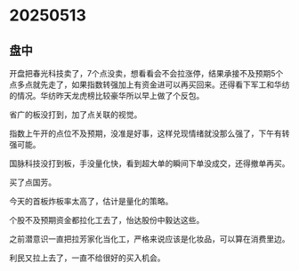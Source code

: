 # 20250513

## 盘中

开盘把春光科技卖了，7个点没卖，想看看会不会拉涨停，结果承接不及预期5个点多点就先走了，如果指数转强加上有资金进可以再买回来。还得看下军工和华纺的情况。华纺昨天龙虎榜比较豪华所以早上做了个反包。

省广的板没打到，加了点关联的视觉。

指数上午开的点位不及预期，没准是好事，这样兑现情绪就没那么强了，下午有转强可能。

国脉科技没打到板，手没量化快，看到超大单的瞬间下单没成交，还得撤单再买。

买了点国芳。

今天的首板炸板率太高了，估计是量化的策略。

个股不及预期资金都拉化工去了，怡达股份中毅达这些。

之前潜意识一直把拉芳家化当化工，严格来说应该是化妆品，可以算在消费里边。

利民又拉上去了，一直不给很好的买入机会。
